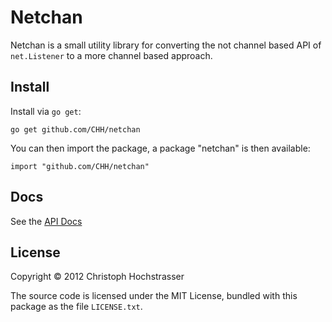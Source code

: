 # Netchan

Netchan is a small utility library for converting the not channel based
API of `net.Listener` to a more channel based approach.

## Install

Install via `go get`:

	go get github.com/CHH/netchan

You can then import the package, a package "netchan" is then available:

	import "github.com/CHH/netchan"

## Docs

See the [API Docs](http://go.pkgdoc.org/github.com/CHH/netchan)

## License

Copyright © 2012 Christoph Hochstrasser

The source code is licensed under the MIT License, bundled with this
package as the file `LICENSE.txt`.

